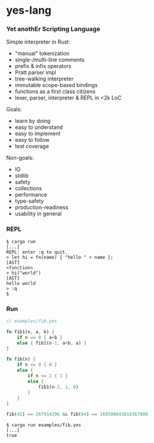 yes-lang
========

### Yet anothEr Scripting Language

Simple interpreter in Rust:
- "manual" tokenization
- single-/multi-line comments
- prefix & infix operators
- Pratt parser impl
- tree-walking interpreter
- immutable scope-based bindings
- functions as a first class citizens
- lexer, parser, interpreter & REPL in <2k LoC

Goals:
- learn by doing
- easy to understand
- easy to implement
- easy to follow
- test coverage

Non-goals:
- IO
- stdlib
- safety
- collections
- performance
- type-safety
- production-readiness
- usability in general

### REPL

```shell
$ cargo run
[...]
REPL: enter :q to quit.
> let hi = fn(name) { "hello " + name };
[AST]
<function>
> hi("world")
[AST]
hello world
> :q
$
```

### Run

```rust
// examples/fib.yes

fn fib1(n, a, b) {
    if n == 0 { a+b }
    else { fib1(n-1, a+b, a) }
}

fn fib(n) {
    if n <= 0 { 0 }
    else {
        if n <= 2 { 1 }
        else {
            fib1(n-2, 1, 0)
        }
    }
}

fib(42) == 267914296 && fib(84) == 160500643816367088

```

```shell
$ cargo run examples/fib.yes
[...]
true
```
